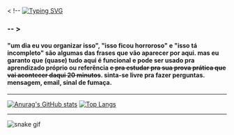 < !-- [![Typing
SVG](https://readme-typing-svg.herokuapp.com?color=ba60ff&lines=include+<stdio.h>)](https://github.com/tuisapo)
###   -- >
#### "um dia eu vou organizar isso", "isso ficou horroroso" e "isso tá incompleto" são algumas das frases que vão aparecer por aqui. mas eu garanto que (quase) tudo aqui é funcional e pode ser usado pra aprendizado próprio ou referência ~~e pra estudar pra sua prova prática que vai acontecer daqui 20 minutos~~. sinta-se livre pra fazer perguntas. mensagem, email, sinal de fumaça.
---

[![Anurag's GitHub stats](https://github-readme-stats.vercel.app/api?username=tuisapo&theme=dracula&count_private=true&title_color=a7dbb5&border_color=#a7dbb5)](https://github.com/tuisapo)    [![Top Langs](https://github-readme-stats.vercel.app/api/top-langs/?username=tuisapo&layout=compact&count_private=false)](https://github.com/tuisapo)

---

![snake gif](https://github.com/tuisapo/tuisapo/blob/output/github-contribution-grid-snake.svg)
